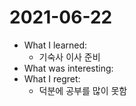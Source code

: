 # 2021-06-22

- What I learned:
  - 기숙사 이사 준비
- What was interesting: 
- What I regret: 
  - 덕분에 공부를 많이 못함